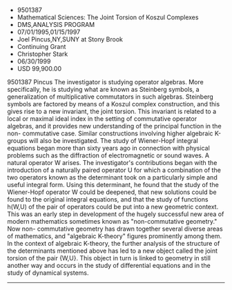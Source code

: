 
* 9501387
* Mathematical Sciences: The Joint Torsion of Koszul Complexes
* DMS,ANALYSIS PROGRAM
* 07/01/1995,01/15/1997
* Joel Pincus,NY,SUNY at Stony Brook
* Continuing Grant
* Christopher Stark
* 06/30/1999
* USD 99,900.00

9501387 Pincus The investigator is studying operator algebras. More
specifically, he is studying what are known as Steinberg symbols, a
generalization of multiplicative commutators in such algebras. Steinberg symbols
are factored by means of a Koszul complex construction, and this gives rise to a
new invariant, the joint torsion. This invariant is related to a local or
maximal ideal index in the setting of commutative operator algebras, and it
provides new understanding of the principal function in the non- commutative
case. Similar constructions involving higher algebraic K-groups will also be
investigated. The study of Wiener-Hopf integral equations began more than sixty
years ago in connection with physical problems such as the diffraction of
electromagnetic or sound waves. A natural operator W arises. The investigator's
contributions began with the introduction of a naturally paired operator U for
which a combination of the two operators known as the determinant took on a
particularly simple and useful integral form. Using this determinant, he found
that the study of the Wiener-Hopf operator W could be deepened, that new
solutions could be found to the original integral equations, and that the study
of functions h(W,U) of the pair of operators could be put into a new geometric
context. This was an early step in development of the hugely successful new area
of modern mathematics sometimes known as "non-commutative geometry." Now non-
commutative geometry has drawn together several diverse areas of mathematics,
and "algebraic K-theory" figures prominently among them. In the context of
algebraic K-theory, the further analysis of the structure of the determinants
mentioned above has led to a new object called the joint torsion of the pair
{W,U}. This object in turn is linked to geometry in still another way and occurs
in the study of differential equations and in the study of dynamical systems.
***
